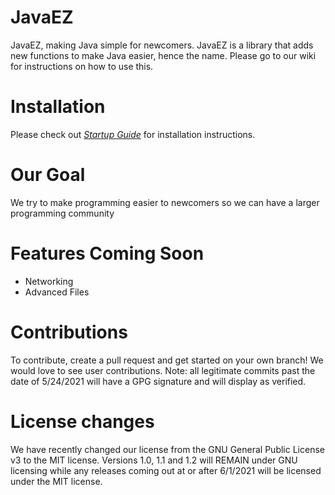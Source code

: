 # JavaEZ
JavaEZ, making Java simple for newcomers.
JavaEZ is a library that adds new functions to make Java easier, hence the name. Please go to our wiki for instructions on how to use this.
# Installation
Please check out _[Startup Guide](https://github.com/RedstoneBoy0509/JavaEZ/wiki/Startup-Guide)_ for installation instructions.
# Our Goal
We try to make programming easier to newcomers so we can have a larger programming community
# Features Coming Soon
- Networking
- Advanced Files
# Contributions
To contribute, create a pull request and get started on your own branch! We would love to see user contributions.
Note: all legitimate commits past the date of 5/24/2021 will have a GPG signature and will display as verified.
# License changes
We have recently changed our license from the GNU General Public License v3 to the MIT license. Versions 1.0, 1.1 and 1.2 will REMAIN under GNU licensing while any releases coming out at or after 6/1/2021 will be licensed under the MIT license.
